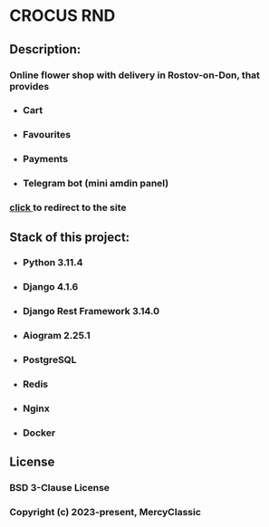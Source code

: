 **<h1> CROCUS RND </h1>**
**<h2> Description: </h2>**
**<h3> Online flower shop with delivery in Rostov-on-Don, that provides </h3>**
- **<h3> Cart </h3>**
- **<h3> Favourites </h3>**
- **<h3> Payments </h3>**
- **<h3> Telegram bot (mini amdin panel) </h3>**

**<h3> <a href="https://crocus-rnd.ru/"> click </a> to redirect to the site </h3>**

**<h2>Stack of this project:</h2>**
- **<h3> Python 3.11.4 </h3>**
- **<h3> Django 4.1.6 </h3>**
- **<h3> Django Rest Framework 3.14.0 </h3>**
- **<h3> Aiogram 2.25.1 </h3>**
- **<h3> PostgreSQL </h3>**
- **<h3> Redis </h3>**
- **<h3> Nginx </h3>**
- **<h3> Docker </h3>**

**<h2> License  </h2>**
**<h3> BSD 3-Clause License </h3>**
**<h3> Copyright (c) 2023-present, MercyClassic </h3>**
